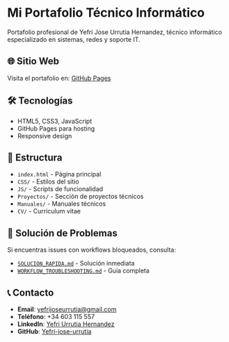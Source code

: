# Mi Portafolio Técnico Informático

Portafolio profesional de Yefri Jose Urrutia Hernandez, técnico informático especializado en sistemas, redes y soporte IT.

## 🌐 Sitio Web
Visita el portafolio en: [GitHub Pages](https://yefri-jose-urrutia.github.io/mi-portafolio/)

## 🛠️ Tecnologías
- HTML5, CSS3, JavaScript
- GitHub Pages para hosting
- Responsive design

## 📂 Estructura
- `index.html` - Página principal
- `CSS/` - Estilos del sitio
- `JS/` - Scripts de funcionalidad
- `Proyectos/` - Sección de proyectos técnicos
- `Manuales/` - Manuales técnicos
- `CV/` - Curriculum vitae

## 🚨 Solución de Problemas
Si encuentras issues con workflows bloqueados, consulta:
- [`SOLUCION_RAPIDA.md`](SOLUCION_RAPIDA.md) - Solución inmediata
- [`WORKFLOW_TROUBLESHOOTING.md`](WORKFLOW_TROUBLESHOOTING.md) - Guía completa

## 📞 Contacto
- **Email**: yefrijoseurrutia@gmail.com
- **Teléfono**: +34 603 115 557
- **LinkedIn**: [Yefri Urrutia Hernandez](https://www.linkedin.com/in/yefri-urrutia-hernandez-informatica/)
- **GitHub**: [Yefri-jose-urrutia](https://github.com/Yefri-jose-urrutia)